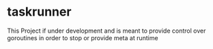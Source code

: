 # taskrunner
This Project if under development and is meant to provide control over goroutines in order to stop or provide meta at runtime
